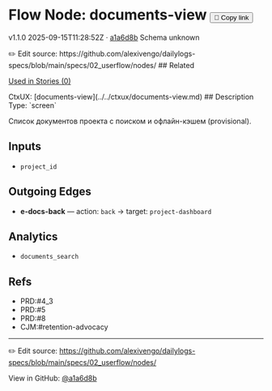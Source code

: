 
# Flow Node: documents-view <button class="copy-link" aria-label="Copy page link" onclick="window.spechubCopyLink && window.spechubCopyLink()">🔗 Copy link</button>

<p class="badges">
  <span class="badge version">v1.1.0</span>
  <span class="badge build">2025-09-15T11:28:52Z · <a href="https://github.com/alexivengo/dailylogs-specs/commits/main" target="_blank" rel="noopener" class="sha">a1a6d8b</a></span>
  <span class="badge schema unknown">Schema unknown</span>
</p>
✏️ Edit source: https://github.com/alexivengo/dailylogs-specs/blob/main/specs/02_userflow/nodes/
## Related
<p>
  <span class="chip">
    <a href="../stories/index.md#?flow=documents-view">Used in Stories (0)</a>
  </span>
</p>
CtxUX:
<span class="chip">[documents-view](../../ctxux/documents-view.md)</span>
## Description
Type: `screen`

Список документов проекта с поиском и офлайн-кэшем (provisional).

## Inputs
- `project_id`


## Outgoing Edges
- **e-docs-back** — action: `back` → target: `project-dashboard`

## Analytics
- `documents_search`

## Refs
- PRD:#4_3
- PRD:#5
- PRD:#8
- CJM:#retention-advocacy

---
✏️ Edit source: https://github.com/alexivengo/dailylogs-specs/blob/main/specs/02_userflow/nodes/

<p class="page-meta">
  View in GitHub: <a href="https://github.com/alexivengo/dailylogs-specs/commit/a1a6d8b" target="_blank" rel="noopener">@a1a6d8b</a></p>